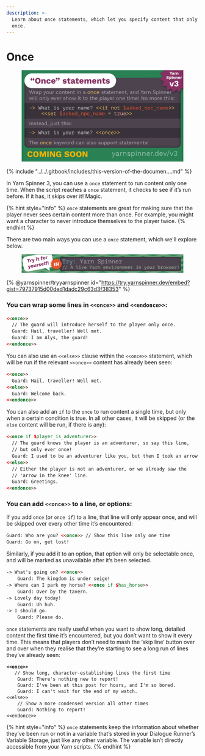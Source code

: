 ```yaml
---
description: >-
  Learn about once statements, which let you specify content that only runs
  once.
---
```


# Once

<figure><img src="../../.gitbook/assets/Once Statements.png" alt=""><figcaption></figcaption></figure>

{% include "../../.gitbook/includes/this-version-of-the-documen....md" %}

In Yarn Spinner 3, you can use a `once` statement to run content only one time. When the script reaches a `once` statement, it checks to see if it’s run before. If it has, it skips over it! Magic.

{% hint style="info" %}
`once` statements are great for making sure that the player never sees certain content more than once. For example, you might want a character to never introduce themselves to the player twice.
{% endhint %}

There are two main ways you can use a `once` statement, which we'll explore below.

<figure><img src="../../.gitbook/assets/Try2.png" alt=""><figcaption></figcaption></figure>

{% @yarnspinner/tryyarnspinner id="https://try.yarnspinner.dev/embed?gist=79737915d00ded1dadc29c63d3f38353" %}

### You can wrap some lines in `<<once>>` and `<<endonce>>`:

```html
<<once>>
  // The guard will introduce herself to the player only once. 
  Guard: Hail, traveller! Well met.
  Guard: I am Alys, the guard!
<<endonce>>
```

You can also use an `<<else>>` clause within the `<<once>>` statement, which will be run if the relevant `<<once>>` content has already been seen:

```html
<<once>>
  Guard: Hail, traveller! Well met.
<<else>>
  Guard: Welcome back.
<<endonce>>
```

You can also add an `if` to the `once` to run content a single time, but only when a certain condition is true. In all other cases, it will be skipped (or the `else` content will be run, if there is any):

```html
<<once if $player_is_adventurer>>
  // The guard knows the player is an adventurer, so say this line, 
  // but only ever once!
  Guard: I used to be an adventurer like you, but then I took an arrow in the knee.
<<else>>
  // Either the player is not an adventurer, or we already saw the 
  // 'arrow in the knee' line.
  Guard: Greetings.
<<endonce>>
```

### You can add `<<once>>` to a line, or options:

If you add `once` (or `once if`) to a line, that line will only appear once, and will be skipped over every other time it’s encountered:

```html
Guard: Who are you? <<once>> // Show this line only one time
Guard: Go on, get lost!
```

Similarly, if you add it to an option, that option will only be selectable once, and will be marked as unavailable after it’s been selected.

```html
-> What's going on? <<once>>
	Guard: The kingdom is under seige!
-> Where can I park my horse? <<once if $has_horse>>
	Guard: Over by the tavern.
-> Lovely day today!
	Guard: Uh huh.
-> I should go.
	Guard: Please do.
```

`once` statements are really useful when you want to show long, detailed content the first time it’s encountered, but you don’t want to show it every time. This means that players don’t need to mash the ‘skip line’ button over and over when they realise that they’re starting to see a long run of lines they’ve already seen:

<pre class="language-html"><code class="lang-html"><strong>&#x3C;&#x3C;once>>
</strong>	// Show long, character-establishing lines the first time
	Guard: There's nothing new to report!
	Guard: I've been at this post for hours, and I'm so bored.
	Guard: I can't wait for the end of my watch.
&#x3C;&#x3C;else>>
	// Show a more condensed version all other times
	Guard: Nothing to report!
&#x3C;&#x3C;endonce>>
</code></pre>

{% hint style="info" %}
`once` statements keep the information about whether they’ve been run or not in a variable that’s stored in your Dialogue Runner’s Variable Storage, just like any other variable. The variable isn’t directly accessible from your Yarn scripts.
{% endhint %}
